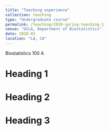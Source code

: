 ```yaml
---
title: "Teaching experience"
collection: teaching
type: "Undergraduate course"
permalink: /teaching/2020-spring-teaching-1
venue: "UCLA, Department of Biostatistics"
date: 2020-03
location: "LA, CA"
---
```


Biostatistics 100 A

Heading 1
======

Heading 2
======

Heading 3
======
